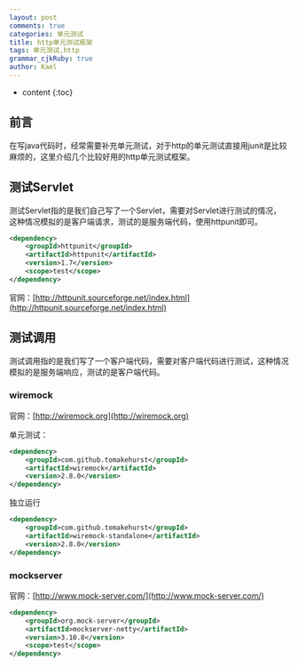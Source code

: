 ```yaml
---
layout: post
comments: true
categories: 单元测试
title: http单元测试框架
tags: 单元测试,http
grammar_cjkRuby: true
author: Kael
---
```


* content
{:toc}

## 前言

在写java代码时，经常需要补充单元测试，对于http的单元测试直接用junit是比较麻烦的，这里介绍几个比较好用的http单元测试框架。

## 测试Servlet

测试Servlet指的是我们自己写了一个Servlet，需要对Servlet进行测试的情况，这种情况模拟的是客户端请求，测试的是服务端代码，使用httpunit即可。

```xml
<dependency>
    <groupId>httpunit</groupId>
    <artifactId>httpunit</artifactId>
    <version>1.7</version>
    <scope>test</scope>
</dependency>
```

官网：[http://httpunit.sourceforge.net/index.html](http://httpunit.sourceforge.net/index.html)

## 测试调用

测试调用指的是我们写了一个客户端代码，需要对客户端代码进行测试，这种情况模拟的是服务端响应，测试的是客户端代码。

### wiremock

官网：[http://wiremock.org](http://wiremock.org)

单元测试：

```xml
<dependency>
    <groupId>com.github.tomakehurst</groupId>
    <artifactId>wiremock</artifactId>
    <version>2.8.0</version>
</dependency>
```

独立运行

```xml
<dependency>
    <groupId>com.github.tomakehurst</groupId>
    <artifactId>wiremock-standalone</artifactId>
    <version>2.8.0</version>
</dependency>
```

### mockserver

官网：[http://www.mock-server.com/](http://www.mock-server.com/)

```xml
<dependency>
    <groupId>org.mock-server</groupId>
    <artifactId>mockserver-netty</artifactId>
    <version>3.10.8</version>
    <scope>test</scope>
</dependency>
```